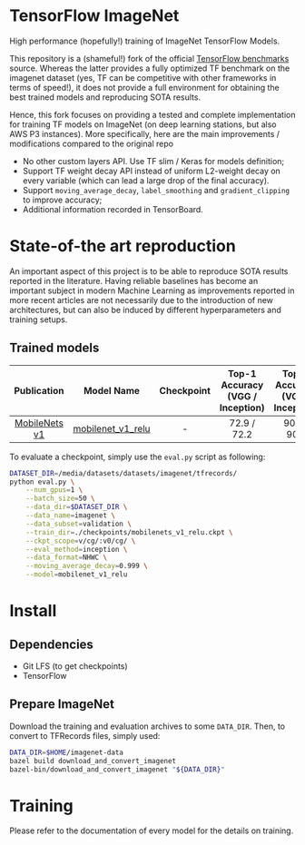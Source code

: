 # TensorFlow ImageNet

High performance (hopefully!) training of ImageNet TensorFlow Models.

This repository is a (shameful!) fork of the official [TensorFlow benchmarks](https://github.com/tensorflow/benchmarks/tree/master/scripts/tf_cnn_benchmarks) source.
Whereas the latter provides a fully optimized TF benchmark on the imagenet dataset (yes, TF can be competitive with other frameworks in terms of speed!), it does not provide a full environment for obtaining the best trained models and reproducing SOTA results.

Hence, this fork focuses on providing a tested and complete implementation for training TF models on ImageNet (on deep learning stations, but also AWS P3 instances). More specifically, here are the main improvements / modifications compared to the original repo
* No other custom layers API. Use TF slim / Keras for models definition;
* Support TF weight decay API instead of uniform L2-weight decay on every variable (which can lead a large drop of the final accuracy).
* Support `moving_average_decay`, `label_smoothing` and `gradient_clipping`  to improve accuracy;
* Additional information recorded in TensorBoard.

# State-of-the art reproduction

An important aspect of this project is to be able to reproduce SOTA results reported in the literature. Having reliable baselines has become an important subject in modern Machine Learning as improvements reported in more recent articles are not necessarily due to the introduction of new architectures, but can also be induced by different hyperparameters and training setups.

## Trained models

Publication | Model Name | Checkpoint | Top-1 Accuracy (VGG / Inception) | Top-5 Accuracy  (VGG / Inception) |
:----:|:------------:|:----------:|:-------:|:--------:|
[MobileNets v1](https://arxiv.org/pdf/1704.04861.pdf) | [mobilenet_v1_relu](https://github.com/balancap/tf-imagenet/blob/master/models/mobilenet/mobilenet_v1_relu.py) | - | 72.9 / 72.2 | 90.6 / 90.5 |

To evaluate a checkpoint, simply use the `eval.py` script as following:
```bash
DATASET_DIR=/media/datasets/datasets/imagenet/tfrecords/
python eval.py \
    --num_gpus=1 \
    --batch_size=50 \
    --data_dir=$DATASET_DIR \
    --data_name=imagenet \
    --data_subset=validation \
    --train_dir=./checkpoints/mobilenets_v1_relu.ckpt \
    --ckpt_scope=v/cg/:v0/cg/ \
    --eval_method=inception \
    --data_format=NHWC \
    --moving_average_decay=0.999 \
    --model=mobilenet_v1_relu
```



# Install

## Dependencies

* Git LFS (to get checkpoints)
* TensorFlow

## Prepare ImageNet

Download the training and evaluation archives to some `DATA_DIR`. Then, to convert to TFRecords files, simply used:
```bash
DATA_DIR=$HOME/imagenet-data
bazel build download_and_convert_imagenet
bazel-bin/download_and_convert_imagenet "${DATA_DIR}"
```

# Training

Please refer to the documentation of every model for the details on training.